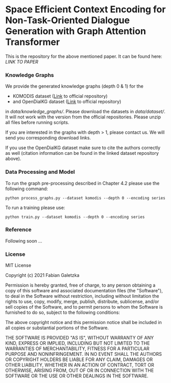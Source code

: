 # Space Efficient Context Encoding for Non-Task-Oriented Dialogue Generation with Graph Attention Transformer #

This is the repository for the above mentioned paper. It can be found here: *LINK TO PAPER*


### Knowledge Graphs ###

We provide the generated knowledge graphs (depth 0 & 1) for the 

* KOMODIS dataset ([Link](https://github.com/fabiangal/komodis-dataset) to official repository)
* and OpenDialKG dataset ([Link](https://github.com/facebookresearch/opendialkg) to official repository)

in *data/knowledge_graphs/*. Please download the datasets in *data/dataset/*. It will not work
with the version from the official repositories. Please unzip all files before running scripts.

If you are interested in the graphs with depth > 1, please contact us. 
We will send you corresponding download links.

If you use the OpenDialKG dataset make sure to cite the authors correctly as well 
(citation information can be found in the linked dataset repository above).


### Data Processing and Model ###

To run the graph pre-processing described in Chapter 4.2 please use the following command:

````
python process_graphs.py --dataset komodis --depth 0 --encoding series
````

To run a training please use:

````
python train.py --dataset komodis --depth 0 --encoding series
````

### Reference ###

Following soon ...

### License ###

MIT License

Copyright (c) 2021 Fabian Galetzka

Permission is hereby granted, free of charge, to any person obtaining a copy
of this software and associated documentation files (the "Software"), to deal
in the Software without restriction, including without limitation the rights
to use, copy, modify, merge, publish, distribute, sublicense, and/or sell
copies of the Software, and to permit persons to whom the Software is
furnished to do so, subject to the following conditions:

The above copyright notice and this permission notice shall be included in all
copies or substantial portions of the Software.

THE SOFTWARE IS PROVIDED "AS IS", WITHOUT WARRANTY OF ANY KIND, EXPRESS OR
IMPLIED, INCLUDING BUT NOT LIMITED TO THE WARRANTIES OF MERCHANTABILITY,
FITNESS FOR A PARTICULAR PURPOSE AND NONINFRINGEMENT. IN NO EVENT SHALL THE
AUTHORS OR COPYRIGHT HOLDERS BE LIABLE FOR ANY CLAIM, DAMAGES OR OTHER
LIABILITY, WHETHER IN AN ACTION OF CONTRACT, TORT OR OTHERWISE, ARISING FROM,
OUT OF OR IN CONNECTION WITH THE SOFTWARE OR THE USE OR OTHER DEALINGS IN THE
SOFTWARE.
